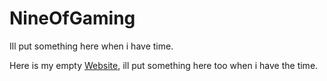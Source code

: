 # NineOfGaming
Ill put something here when i have time.

Here is my empty <a href="https://nineofgaming.github.io" target="_blank">Website</a>, ill put something here too when i have the time.

<!--
**NineOfGaming/NineOfGaming** is a ✨ _special_ ✨ repository because its `README.md` (this file) appears on your GitHub profile.

Here are some ideas to get you started:

- 🔭 I’m currently working on ...
- 🌱 I’m currently learning ...
- 👯 I’m looking to collaborate on ...
- 🤔 I’m looking for help with ...
- 💬 Ask me about ...
- 📫 How to reach me: ...
- 😄 Pronouns: ...
- ⚡ Fun fact: ...
-->
